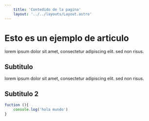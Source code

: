 ```yaml
---
    title: 'Contedido de la pagina'
    layout: '../../layouts/Layout.astro'
---
```


# Esto es un ejemplo de articulo

lorem ipsum dolor sit amet, consectetur adipiscing elit. sed non risus.

## Subtitulo

lorem ipsum dolor sit amet, consectetur adipiscing elit. sed non risus.


## Subtitulo 2

```javascript
fuction (){
    console.log('hola mundo')
}
```